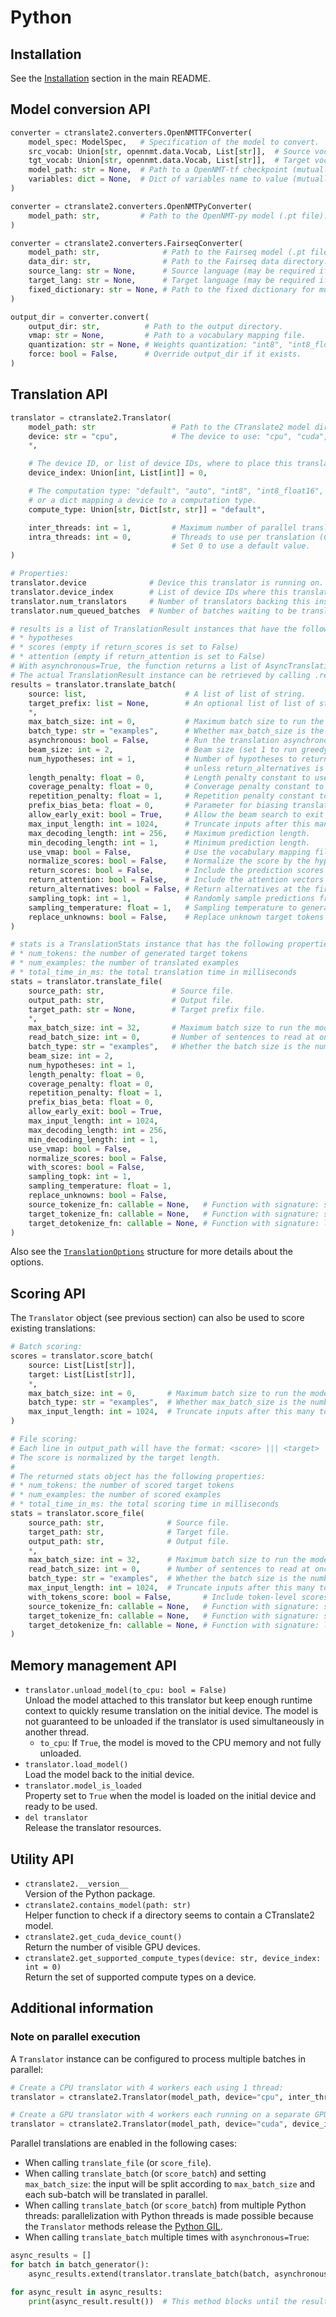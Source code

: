 # Python

## Installation

See the [Installation](../README.md#installation) section in the main README.

## Model conversion API

```python
converter = ctranslate2.converters.OpenNMTTFConverter(
    model_spec: ModelSpec,   # Specification of the model to convert.
    src_vocab: Union[str, opennmt.data.Vocab, List[str]],  # Source vocabulary.
    tgt_vocab: Union[str, opennmt.data.Vocab, List[str]],  # Target vocabulary.
    model_path: str = None,  # Path to a OpenNMT-tf checkpoint (mutually exclusive with variables)
    variables: dict = None,  # Dict of variables name to value (mutually exclusive with model_path).
)

converter = ctranslate2.converters.OpenNMTPyConverter(
    model_path: str,         # Path to the OpenNMT-py model (.pt file).
)

converter = ctranslate2.converters.FairseqConverter(
    model_path: str,              # Path to the Fairseq model (.pt file).
    data_dir: str,                # Path to the Fairseq data directory.
    source_lang: str = None,      # Source language (may be required if not declared in the model).
    target_lang: str = None,      # Target language (may be required if not declared in the model).
    fixed_dictionary: str = None, # Path to the fixed dictionary for multilingual models.
)

output_dir = converter.convert(
    output_dir: str,          # Path to the output directory.
    vmap: str = None,         # Path to a vocabulary mapping file.
    quantization: str = None, # Weights quantization: "int8", "int8_float16", "int16", or "float16".
    force: bool = False,      # Override output_dir if it exists.
)
```

## Translation API

```python
translator = ctranslate2.Translator(
    model_path: str                 # Path to the CTranslate2 model directory.
    device: str = "cpu",            # The device to use: "cpu", "cuda", or "auto".
    *,

    # The device ID, or list of device IDs, where to place this translator on.
    device_index: Union[int, List[int]] = 0,

    # The computation type: "default", "auto", "int8", "int8_float16", "int16", "float16", or "float",
    # or a dict mapping a device to a computation type.
    compute_type: Union[str, Dict[str, str]] = "default",

    inter_threads: int = 1,         # Maximum number of parallel translations (CPU only).
    intra_threads: int = 0,         # Threads to use per translation (CPU only).
                                    # Set 0 to use a default value.
)

# Properties:
translator.device              # Device this translator is running on.
translator.device_index        # List of device IDs where this translator is running on.
translator.num_translators     # Number of translators backing this instance.
translator.num_queued_batches  # Number of batches waiting to be translated.

# results is a list of TranslationResult instances that have the following properties:
# * hypotheses
# * scores (empty if return_scores is set to False)
# * attention (empty if return_attention is set to False)
# With asynchronous=True, the function returns a list of AsyncTranslationResult instances.
# The actual TranslationResult instance can be retrieved by calling .result() on the async wrapper.
results = translator.translate_batch(
    source: list,                      # A list of list of string.
    target_prefix: list = None,        # An optional list of list of string.
    *,
    max_batch_size: int = 0,           # Maximum batch size to run the model on.
    batch_type: str = "examples",      # Whether max_batch_size is the number of examples or tokens.
    asynchronous: bool = False,        # Run the translation asynchronously.
    beam_size: int = 2,                # Beam size (set 1 to run greedy search).
    num_hypotheses: int = 1,           # Number of hypotheses to return (should be <= beam_size
                                       # unless return_alternatives is set).
    length_penalty: float = 0,         # Length penalty constant to use during beam search.
    coverage_penalty: float = 0,       # Converage penalty constant to use during beam search.
    repetition_penalty: float = 1,     # Repetition penalty constant to use during beam search.
    prefix_bias_beta: float = 0,       # Parameter for biasing translations towards given prefix.
    allow_early_exit: bool = True,     # Allow the beam search to exit early when the first beam finishes.
    max_input_length: int = 1024,      # Truncate inputs after this many tokens (set 0 to disable).
    max_decoding_length: int = 256,    # Maximum prediction length.
    min_decoding_length: int = 1,      # Minimum prediction length.
    use_vmap: bool = False,            # Use the vocabulary mapping file saved in this model.
    normalize_scores: bool = False,    # Normalize the score by the hypothesis length.
    return_scores: bool = False,       # Include the prediction scores in the output.
    return_attention: bool = False,    # Include the attention vectors in the output.
    return_alternatives: bool = False, # Return alternatives at the first unconstrained decoding position.
    sampling_topk: int = 1,            # Randomly sample predictions from the top K candidates (with beam_size=1).
    sampling_temperature: float = 1,   # Sampling temperature to generate more random samples.
    replace_unknowns: bool = False,    # Replace unknown target tokens by the source token with the highest attention.
)

# stats is a TranslationStats instance that has the following properties:
# * num_tokens: the number of generated target tokens
# * num_examples: the number of translated examples
# * total_time_in_ms: the total translation time in milliseconds
stats = translator.translate_file(
    source_path: str,               # Source file.
    output_path: str,               # Output file.
    target_path: str = None,        # Target prefix file.
    *,
    max_batch_size: int = 32,       # Maximum batch size to run the model on.
    read_batch_size: int = 0,       # Number of sentences to read at once.
    batch_type: str = "examples",   # Whether the batch size is the number of examples or tokens.
    beam_size: int = 2,
    num_hypotheses: int = 1,
    length_penalty: float = 0,
    coverage_penalty: float = 0,
    repetition_penalty: float = 1,
    prefix_bias_beta: float = 0,
    allow_early_exit: bool = True,
    max_input_length: int = 1024,
    max_decoding_length: int = 256,
    min_decoding_length: int = 1,
    use_vmap: bool = False,
    normalize_scores: bool = False,
    with_scores: bool = False,
    sampling_topk: int = 1,
    sampling_temperature: float = 1,
    replace_unknowns: bool = False,
    source_tokenize_fn: callable = None,   # Function with signature: string -> list of strings
    target_tokenize_fn: callable = None,   # Function with signature: string -> list of strings
    target_detokenize_fn: callable = None, # Function with signature: list of strings -> string
)
```

Also see the [`TranslationOptions`](../include/ctranslate2/translator.h) structure for more details about the options.

## Scoring API

The `Translator` object (see previous section) can also be used to score existing translations:

```python
# Batch scoring:
scores = translator.score_batch(
    source: List[List[str]],
    target: List[List[str]],
    *,
    max_batch_size: int = 0,       # Maximum batch size to run the model on.
    batch_type: str = "examples",  # Whether max_batch_size is the number of examples or tokens.
    max_input_length: int = 1024,  # Truncate inputs after this many tokens (set 0 to disable).
)

# File scoring:
# Each line in output_path will have the format: <score> ||| <target>
# The score is normalized by the target length.
#
# The returned stats object has the following properties:
# * num_tokens: the number of scored target tokens
# * num_examples: the number of scored examples
# * total_time_in_ms: the total scoring time in milliseconds
stats = translator.score_file(
    source_path: str,              # Source file.
    target_path: str,              # Target file.
    output_path: str,              # Output file.
    *,
    max_batch_size: int = 32,      # Maximum batch size to run the model on.
    read_batch_size: int = 0,      # Number of sentences to read at once.
    batch_type: str = "examples",  # Whether the batch size is the number of examples or tokens.
    max_input_length: int = 1024,  # Truncate inputs after this many tokens (set 0 to disable).
    with_tokens_score: bool = False,       # Include token-level scores in the output.
    source_tokenize_fn: callable = None,   # Function with signature: string -> list of strings
    target_tokenize_fn: callable = None,   # Function with signature: string -> list of strings
    target_detokenize_fn: callable = None, # Function with signature: list of strings -> string
)
```

## Memory management API

* `translator.unload_model(to_cpu: bool = False)`<br/>Unload the model attached to this translator but keep enough runtime context to quickly resume translation on the initial device. The model is not guaranteed to be unloaded if the translator is used simultaneously in another thread.
  * `to_cpu`: If `True`, the model is moved to the CPU memory and not fully unloaded.
* `translator.load_model()`<br/>Load the model back to the initial device.
* `translator.model_is_loaded`<br/>Property set to `True` when the model is loaded on the initial device and ready to be used.
* `del translator`<br/>Release the translator resources.

## Utility API

* `ctranslate2.__version__`<br/>Version of the Python package.
* `ctranslate2.contains_model(path: str)`<br/>Helper function to check if a directory seems to contain a CTranslate2 model.
* `ctranslate2.get_cuda_device_count()`<br/>Return the number of visible GPU devices.
* `ctranslate2.get_supported_compute_types(device: str, device_index: int = 0)`<br/>Return the set of supported compute types on a device.

## Additional information

### Note on parallel execution

A `Translator` instance can be configured to process multiple batches in parallel:

```python
# Create a CPU translator with 4 workers each using 1 thread:
translator = ctranslate2.Translator(model_path, device="cpu", inter_threads=4, intra_threads=1)

# Create a GPU translator with 4 workers each running on a separate GPU:
translator = ctranslate2.Translator(model_path, device="cuda", device_index=[0, 1, 2, 3])
```

Parallel translations are enabled in the following cases:

* When calling `translate_file` (or `score_file`).
* When calling `translate_batch` (or `score_batch`) and setting `max_batch_size`: the input will be split according to `max_batch_size` and each sub-batch will be translated in parallel.
* When calling `translate_batch` (or `score_batch`) from multiple Python threads: parallelization with Python threads is made possible because the `Translator` methods release the [Python GIL](https://wiki.python.org/moin/GlobalInterpreterLock).
* When calling `translate_batch` multiple times with `asynchronous=True`:

```python
async_results = []
for batch in batch_generator():
    async_results.extend(translator.translate_batch(batch, asynchronous=True))

for async_result in async_results:
    print(async_result.result())  # This method blocks until the result is available.
```
